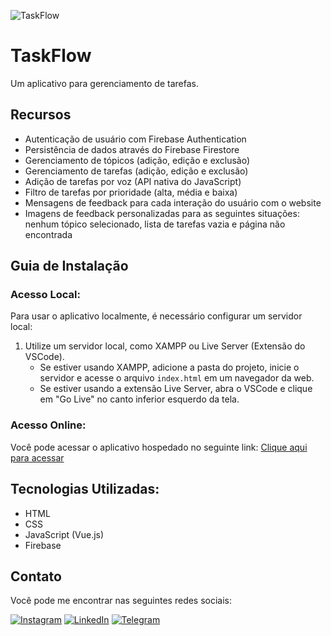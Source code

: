 ![TaskFlow](https://github.com/lezzin/tasks_manager/assets/103830032/872d8da9-631a-449d-86cb-1b2433c7b16e)

# TaskFlow

Um aplicativo para gerenciamento de tarefas.

## Recursos

- Autenticação de usuário com Firebase Authentication
- Persistência de dados através do Firebase Firestore
- Gerenciamento de tópicos (adição, edição e exclusão)
- Gerenciamento de tarefas (adição, edição e exclusão)
- Adição de tarefas por voz (API nativa do JavaScript)
- Filtro de tarefas por prioridade (alta, média e baixa)
- Mensagens de feedback para cada interação do usuário com o website
- Imagens de feedback personalizadas para as seguintes situações: nenhum tópico selecionado, lista de tarefas vazia e página não encontrada

## Guia de Instalação

### Acesso Local:

Para usar o aplicativo localmente, é necessário configurar um servidor local:

1. Utilize um servidor local, como XAMPP ou Live Server (Extensão do VSCode).
   - Se estiver usando XAMPP, adicione a pasta do projeto, inicie o servidor e acesse o arquivo `index.html` em um navegador da web.
   - Se estiver usando a extensão Live Server, abra o VSCode e clique em "Go Live" no canto inferior esquerdo da tela.

### Acesso Online:

Você pode acessar o aplicativo hospedado no seguinte link: [Clique aqui para acessar](https://tasks-manager-woad.vercel.app/)

## Tecnologias Utilizadas:

* HTML
* CSS
* JavaScript (Vue.js)
* Firebase

## Contato

Você pode me encontrar nas seguintes redes sociais:

[![Instagram](https://img.shields.io/badge/Instagram-E4405F?style=for-the-badge&logo=instagram&logoColor=white)](https://www.instagram.com/leandroadrian_/)
[![LinkedIn](https://img.shields.io/badge/LinkedIn-0077B5?style=for-the-badge&logo=linkedin&logoColor=white)](https://www.linkedin.com/in/leandro-adrian)
[![Telegram](https://img.shields.io/badge/Telegram-2CA5E0?style=for-the-badge&logo=telegram&logoColor=white)](https://t.me/LeandroAdrian)

